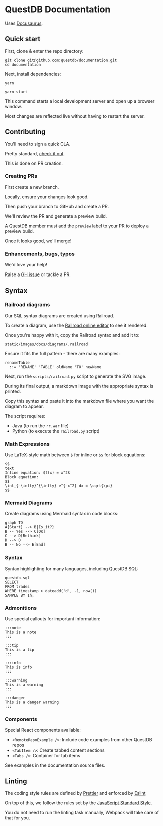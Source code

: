 # QuestDB Documentation

Uses [Docusaurus](https://docusaurus.io/). 

## Quick start

First, clone & enter the repo directory:

```shell
git clone git@github.com:questdb/documentation.git
cd documentation
```

Next, install dependencies:

```script
yarn
```

```script
yarn start
```

This command starts a local development server and open up a browser window.

Most changes are reflected live without having to restart the server.

## Contributing 

You'll need to sign a quick CLA.

Pretty standard, [check it out](https://cla-assistant.io/questdb/documentation).

This is done on PR creation.

### Creating PRs

First create a new branch.

Locally, ensure your changes look good.

Then push your branch to GitHub and create a PR.

We'll review the PR and generate a preview build.

A QuestDB member must add the `preview` label to your PR to deploy a preview build.

Once it looks good, we'll merge!

### Enhancements, bugs, typos 

We'd love your help!

Raise a [GH issue](https://github.com/questdb/documentation/issues/new/choose) or tackle a PR.

## Syntax

### Railroad diagrams

Our SQL syntax diagrams are created using Railroad.

To create a diagram, use the [Railroad online editor](https://www.bottlecaps.de/rr/ui) to see it rendered.

Once you're happy with it, copy the Railroad syntax and add it to:

```
static/images/docs/diagrams/.railroad
```

Ensure it fits the full pattern - there are many examples:

```text
renameTable
  ::= 'RENAME' 'TABLE' oldName 'TO' newName
```

Next, run the `scripts/railroad.py` script to generate the SVG image.

During its final output, a markdown image with the appropriate syntax is printed.

Copy this syntax and paste it into the markdown file where you want the diagram to appear.

The script requires:

* Java (to run the `rr.war` file)
* Python (to execute the `railroad.py` script)

### Math Expressions

Use LaTeX-style math between `$` for inline or `$$` for block equations:

```
$$
text
Inline equation: $f(x) = x^2$
Block equation:
$$
\int_{-\infty}^{\infty} e^{-x^2} dx = \sqrt{\pi}
$$
```

### Mermaid Diagrams

Create diagrams using Mermaid syntax in code blocks:

```mermaid
graph TD
A[Start] --> B{Is it?}
B -- Yes --> C[OK]
C --> D[Rethink]
D --> B
B -- No --> E[End]
```

### Syntax

Syntax highlighting for many languages, including QuestDB SQL:

```questdb-sql
questdb-sql
SELECT
FROM trades
WHERE timestamp > dateadd('d', -1, now())
SAMPLE BY 1h;
```

### Admonitions

Use special callouts for important information:

```
:::note
This is a note
:::

:::tip
This is a tip
:::

:::info
This is info
:::

:::warning
This is a warning
:::

:::danger
This is a danger warning
:::
```

### Components

Special React components available:

- `<RemoteRepoExample />`: Include code examples from other QuestDB repos
- `<TabItem />`: Create tabbed content sections
- `<Tabs />`: Container for tab items

See examples in the documentation source files.

## Linting

The coding style rules are defined by [Prettier](https://prettier.io/) and
enforced by [Eslint](https://eslint.org)

On top of this, we follow the rules set by the
[JavaScript Standard Style](https://standardjs.com/rules.html).

You do not need to run the linting task manually, Webpack will take care of that
for you.
